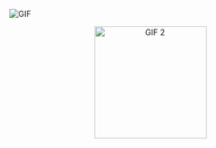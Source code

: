 ![GIF](https://media3.giphy.com/media/v1.Y2lkPTc5MGI3NjExeXVhYnIxMHh1YTJlb2loNXk3Z3I4c3FqZTAweGI0bTc1MHN3ZWV0diZlcD12MV9pbnRlcm5hbF9naWZfYnlfaWQmY3Q9Zw/26u4nJPf0JtQPdStq/giphy.webp)
<p align="center">
  <img src="https://i.gifer.com/XOsa.gif" alt="GIF 2" width="200"/> 
  </p>

  
<!--
**safarxe/safarxe** is a ✨ _special_ ✨ repository because its `README.md` (this file) appears on your GitHub profile.

Here are some ideas to get you started:

- 🔭 I’m currently working on ...
- 🌱 I’m currently learning ...
- 👯 I’m looking to collaborate on ...
- 🤔 I’m looking for help with ...
- 💬 Ask me about ...
- 📫 How to reach me: ...
- 😄 Pronouns: ...
- ⚡ Fun fact: ...
-->
